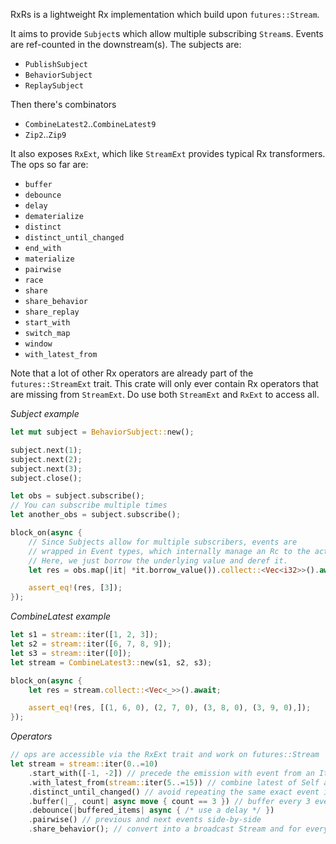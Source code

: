 RxRs is a lightweight Rx implementation which build upon `futures::Stream`.

It aims to provide `Subject`s which allow multiple subscribing `Stream`s. Events are ref-counted in the downstream(s).
The subjects are:
- `PublishSubject`
- `BehaviorSubject`
- `ReplaySubject`

Then there's combinators
- `CombineLatest2`..`CombineLatest9`
- `Zip2`..`Zip9`

It also exposes `RxExt`, which like `StreamExt` provides typical Rx transformers.
The ops so far are: 
- `buffer`
- `debounce`
- `delay`
- `dematerialize`
- `distinct`
- `distinct_until_changed`
- `end_with`
- `materialize`
- `pairwise`
- `race`
- `share`
- `share_behavior`
- `share_replay`
- `start_with`
- `switch_map`
- `window`
- `with_latest_from`

Note that a lot of other Rx operators are already part of the `futures::StreamExt` trait. This crate will only ever contain Rx operators that are missing from `StreamExt`.
Do use both `StreamExt` and `RxExt` to access all.

*Subject example*

```rust
let mut subject = BehaviorSubject::new();

subject.next(1);
subject.next(2);
subject.next(3);
subject.close();

let obs = subject.subscribe();
// You can subscribe multiple times
let another_obs = subject.subscribe();

block_on(async {
    // Since Subjects allow for multiple subscribers, events are
    // wrapped in Event types, which internally manage an Rc to the actual event.
    // Here, we just borrow the underlying value and deref it.
    let res = obs.map(|it| *it.borrow_value()).collect::<Vec<i32>>().await;

    assert_eq!(res, [3]);
});
```

*CombineLatest example*

```rust
let s1 = stream::iter([1, 2, 3]);
let s2 = stream::iter([6, 7, 8, 9]);
let s3 = stream::iter([0]);
let stream = CombineLatest3::new(s1, s2, s3);

block_on(async {
    let res = stream.collect::<Vec<_>>().await;

    assert_eq!(res, [(1, 6, 0), (2, 7, 0), (3, 8, 0), (3, 9, 0),]);
});
```

*Operators*

```rust
// ops are accessible via the RxExt trait and work on futures::Stream
let stream = stream::iter(0..=10)
    .start_with([-1, -2]) // precede the emission with event from an Iter
    .with_latest_from(stream::iter(5..=15)) // combine latest of Self and another stream
    .distinct_until_changed() // avoid repeating the same exact event in immediate sequence
    .buffer(|_, count| async move { count == 3 }) // buffer every 3 events emitted
    .debounce(|buffered_items| async { /* use a delay */ })
    .pairwise() // previous and next events side-by-side
    .share_behavior(); // convert into a broadcast Stream and for every new subscription, start by emitting the last emitted event
```